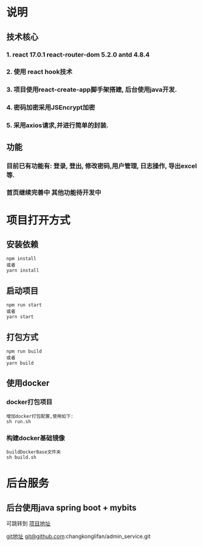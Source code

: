 # 说明
## 技术核心
### 1. react 17.0.1 react-router-dom 5.2.0  antd 4.8.4

### 2. 使用 react hook技术

### 3. 项目使用react-create-app脚手架搭建, 后台使用java开发.
### 4. 密码加密采用JSEncrypt加密

### 5. 采用axios请求,并进行简单的封装.

## 功能
### 目前已有功能有: 登录, 登出, 修改密码,用户管理, 日志操作, 导出excel等.
### 首页继续完善中 其他功能待开发中

# 项目打开方式
## 安装依赖
    npm install
    或者
    yarn install 
## 启动项目
    npm run start 
    或者
    yarn start

## 打包方式
    npm run build
    或者
    yarn build
## 使用docker
### docker打包项目
    增加docker打包配置,使用如下:
    sh run.sh
### 构建docker基础镜像
    buildDockerBase文件夹
    sh build.sh


# 后台服务
## 后台使用java spring boot + mybits
    
可跳转到 [项目地址](https://github.com/changkonglifan/admin_service)

[git地址](git@github.com:changkonglifan/admin_service.git) git@github.com:changkonglifan/admin_service.git
